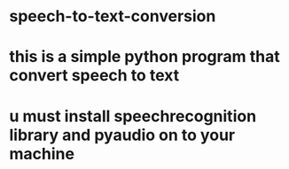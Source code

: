 # speech-to-text-conversion
# this is a simple python program that convert speech to text
# u must install speechrecognition  library and pyaudio on to your machine

